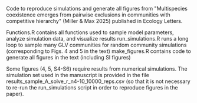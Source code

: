 Code to reproduce simulations and generate all figures from "Multispecies coexistence emerges from pairwise exclusions in communities with competitive hierarchy" (Miller & Max 2025) published in Ecology Letters.

Functions.R contains all functions used to sample model parameters, analyze simulation data, and visualize results
run_simulations.R runs a long loop to sample many GLV communities for random community simulations (corresponding to Figs. 4 and 5 in the text)
make_figures.R contains code to generate all figures in the text (including SI figures)

Some figures (4, 5, S4-S6) require results from numerical simulations. The simulation set used in the manuscript is provided in the file results_sample_A_solve_r_n4-10_10000_reps.csv (so that it is not necessary to re-run the run_simulations script in order to reproduce figures in the paper).
